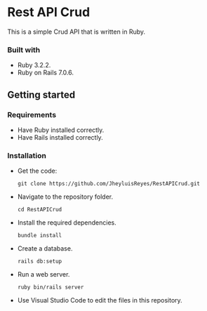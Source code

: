 # Rest API Crud
This is a simple Crud API that is written in Ruby.

### Built with
- Ruby 3.2.2.
- Ruby on Rails 7.0.6.

## Getting started

### Requirements
- Have Ruby installed correctly.
- Have Rails installed correctly.

### Installation
- Get the code:

    ```
    git clone https://github.com/JheyluisReyes/RestAPICrud.git
    ```

- Navigate to the repository folder.

    ```
    cd RestAPICrud
    ```

- Install the required dependencies.

    ```
    bundle install
    ```

- Create a database.

    ```
    rails db:setup
    ```

- Run a web server.

    ```
    ruby bin/rails server
    ```

- Use Visual Studio Code to edit the files in this repository.
